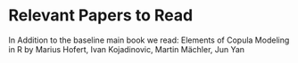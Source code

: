# Relevant Papers to Read

In Addition to the baseline main book we read: Elements of Copula Modeling in R by Marius Hofert, Ivan Kojadinovic, Martin Mächler, Jun Yan
